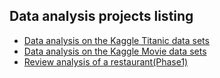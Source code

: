 ## Data analysis projects listing

<ul>
  <li><a href="https://vinaychuri.github.io/data-science/titanic.html" target="_blank">Data analysis on the Kaggle Titanic data sets </a>
  </li>
  <li><a href="https://vinaychuri.github.io/data-science/imdb_v1.html" target="_blank">Data analysis on the Kaggle Movie data sets </a>
  </li>
  <li><a href="https://vinaychuri.github.io/data-science/yelp_v1.html" target="_blank">Review analysis of a restaurant(Phase1) </a>
  </li>
  
  
  
  
  
  
